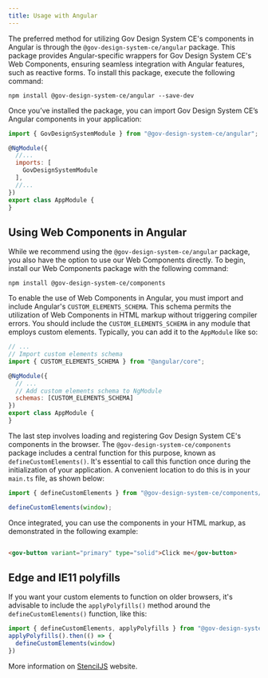 ```yaml
---
title: Usage with Angular
---
```


The preferred method for utilizing Gov Design System CE's components in Angular is through
the `@gov-design-system-ce/angular` package. This package
provides Angular-specific wrappers for Gov Design System CE's Web Components, ensuring seamless integration with Angular
features, such
as reactive forms. To install this package, execute the following command:

```shell
npm install @gov-design-system-ce/angular --save-dev
```

Once you’ve installed the package, you can import Gov Design System CE’s Angular components in your application:

```javascript
import { GovDesignSystemModule } from "@gov-design-system-ce/angular";

@NgModule({
  //...
  imports: [
    GovDesignSystemModule
  ],
  //...
})
export class AppModule {
}
```

## Using Web Components in Angular

While we recommend using the `@gov-design-system-ce/angular` package, you also have the option to use our Web Components
directly. To begin, install our Web Components package with the following command:

```shell
npm install @gov-design-system-ce/components
```

To enable the use of Web Components in Angular, you must import and include Angular's `CUSTOM_ELEMENTS_SCHEMA`. This
schema permits the utilization of Web Components in HTML markup without triggering compiler errors. You should include
the `CUSTOM_ELEMENTS_SCHEMA` in any module that employs custom elements. Typically, you can add it to the `AppModule`
like
so:

```javascript
// ...
// Import custom elements schema
import { CUSTOM_ELEMENTS_SCHEMA } from "@angular/core";

@NgModule({
  // ...
  // Add custom elements schema to NgModule
  schemas: [CUSTOM_ELEMENTS_SCHEMA]
})
export class AppModule {
}
```

The last step involves loading and registering Gov Design System CE's components in the browser.
The `@gov-design-system-ce/components` package includes a central function for this purpose, known
as `defineCustomElements()`. It's essential to call this function
once during the initialization of your application. A convenient location to do this is in your `main.ts` file, as shown
below:

```javascript
import { defineCustomElements } from "@gov-design-system-ce/components/dist/loader";

defineCustomElements(window);
```

Once integrated, you can use the components in your HTML markup, as demonstrated in the following example:

```html

<gov-button variant="primary" type="solid">Click me</gov-button>
```

## Edge and IE11 polyfills

If you want your custom elements to function on older browsers, it's advisable to include the `applyPolyfills()` method
around the `defineCustomElements()` function, like this:

```javascript
import { defineCustomElements, applyPolyfills } from "@gov-design-system-ce/components/dist/loader";
applyPolyfills().then(() => {
  defineCustomElements(window)
})
```

More information on [StencilJS](https://stenciljs.com/docs/angular) website.

